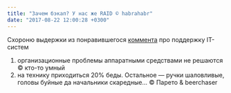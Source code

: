 ```yaml
---
title: "Зачем бэкап? У нас же RAID © habrahabr"
date: "2017-08-22 12:00:28 +0300"
---
```


Схороню выдержки из понравившегося [коммента](https://habrahabr.ru/company/jetinfosystems/blog/335618/#comment_10362316) про поддержку IT-систем

1. организационные проблемы аппаратными средствами не решаются © кто-то умный
2. на технику приходиться 20% беды. Остальное — ручки шаловливые, головы буйные да начальники скаредные… © Парето &amp; beerchaser
